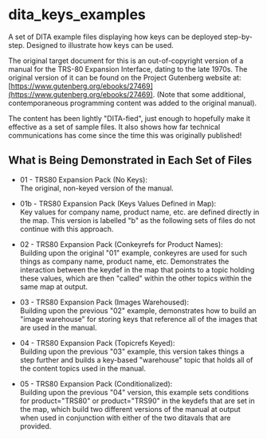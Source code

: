 # dita_keys_examples
A set of DITA example files displaying how keys can be deployed step-by-step. Designed to illustrate how keys can be used.  

The original target document for this is an out-of-copyright version of a manual for the TRS-80 Expansion Interface, dating to the late 1970s. The original version of it can be found on the Project Gutenberg website at: [https://www.gutenberg.org/ebooks/27469](https://www.gutenberg.org/ebooks/27469). (Note that some additional, contemporaneous programming content was added to the original manual).  

The content has been lightly "DITA-fied", just enough to hopefully make it effective as a set of sample files. It also shows how far technical communications has come since the time this was originally published!

## What is Being Demonstrated in Each Set of Files ##

- 01 - TRS80 Expansion Pack (No Keys):  
The original, non-keyed version of the manual.

- 01b - TRS80 Expansion Pack (Keys Values Defined in Map):  
Key values for company name, product name, etc. are defined directly in the map. This version is labelled "b" as the following sets of files do not continue with this approach.

- 02 - TRS80 Expansion Pack (Conkeyrefs for Product Names):  
Building upon the original "01" example, conkeyres are used for such things as company name, product name, etc. Demonstrates the interaction between the keydef in the map that points to a topic holding these values, which are then "called" within the other topics within the same map at output.

- 03 - TRS80 Expansion Pack (Images Warehoused):  
Building upon the previous "02" example, demonstrates how to build an "image warehouse" for storing keys that reference all of the images that are used in the manual.

- 04 - TRS80 Expansion Pack (Topicrefs Keyed):  
Building upon the previous "03" example, this version takes things a step further and builds a key-based "warehouse" topic that holds all of the content topics used in the manual.

- 05 - TRS80 Expansion Pack (Conditionalized):  
Building upon the previous "04" version, this example sets conditions for product="TRS80" or product="TRS90" in the keydefs that are set in the map, which build two different versions of the manual at output when used in conjunction with either of the two ditavals that are provided.
